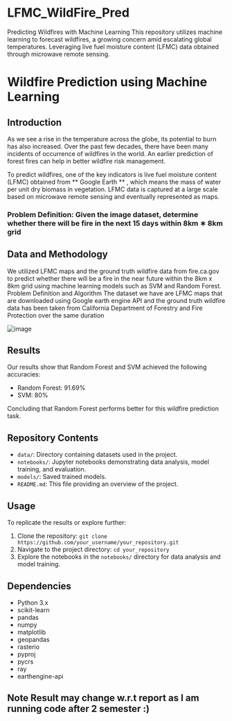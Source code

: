 # LFMC_WildFire_Pred
Predicting Wildfires with Machine Learning  This repository utilizes machine learning to forecast wildfires, a growing concern amid escalating global temperatures. Leveraging live fuel moisture content (LFMC) data obtained through microwave remote sensing.

# Wildfire Prediction using Machine Learning

## Introduction

As we see a rise in the temperature across the globe, its potential to burn has also increased. Over the past few decades, there have been many incidents of occurrence of wildfires in the world. An earlier prediction of forest fires can help in better wildfire risk management.

To predict wildfires, one of the key indicators is live fuel moisture content (LFMC) obtained from ** Google Earth ** , which means the mass of water per unit dry biomass in vegetation. LFMC data is captured at a large scale based on microwave remote sensing and eventually represented as maps.


### Problem Definition: Given the image dataset, determine whether there will be fire in the next 15 days within 8km ∗ 8km grid

## Data and Methodology

We utilized LFMC maps and the ground truth wildfire data from fire.ca.gov to predict whether there will be a fire in the near future within the 8km x 8km grid using machine learning models such as SVM and Random Forest. Problem Definition and Algorithm
The dataset we have are LFMC maps that are downloaded using Google earth engine API and the ground truth wildfire data has been taken from California Department of Forestry and Fire Protection over the same duration

![image](https://github.com/manvendra-nema/LFMC_WildFire_Pred/assets/53614640/5662ab02-edbc-4e8b-bf9e-f5b9433e5397)


## Results

Our results show that Random Forest and SVM achieved the following accuracies:

- Random Forest: 91.69%
- SVM: 80%

Concluding that Random Forest performs better for this wildfire prediction task.

## Repository Contents

- `data/`: Directory containing datasets used in the project.
- `notebooks/`: Jupyter notebooks demonstrating data analysis, model training, and evaluation.
- `models/`: Saved trained models.
- `README.md`: This file providing an overview of the project.

## Usage

To replicate the results or explore further:
1. Clone the repository: `git clone https://github.com/your_username/your_repository.git`
2. Navigate to the project directory: `cd your_repository`
3. Explore the notebooks in the `notebooks/` directory for data analysis and model training.

## Dependencies

- Python 3.x
- scikit-learn
- pandas
- numpy
- matplotlib
- geopandas
- rasterio
- pyproj
- pycrs
- ray
- earthengine-api

## Note Result may change w.r.t report as I am running code after 2 semester :) 
